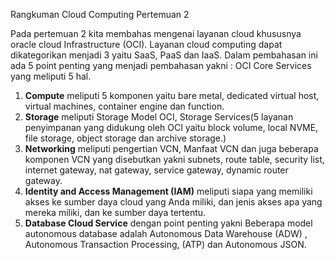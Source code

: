 Rangkuman Cloud Computing Pertemuan 2

Pada pertemuan 2 kita membahas mengenai layanan cloud khususnya oracle cloud Infrastructure (OCI).
Layanan cloud computing dapat dikategorikan menjadi 3 yaitu  SaaS, PaaS dan IaaS.
Dalam pembahasan ini ada 5 point penting yang menjadi pembahasan yakni :
OCI Core Services yang meliputi 5 hal.
1. **Compute** meliputi 5 komponen yaitu bare metal, dedicated virtual host, virtual machines, container engine dan function.
2. **Storage** meliputi Storage Model OCI, Storage Services(5 layanan penyimpanan yang didukung oleh OCI yaitu block volume, local NVME, file storage, object storage dan archive storage.)
3. **Networking** meliputi pengertian VCN, Manfaat VCN dan juga beberapa komponen VCN yang disebutkan yakni subnets, route table, security list, internet gateway, nat gateway, service gateway, dynamic router gateway.
4. **Identity and Access Management (IAM)** meliputi siapa yang memiliki akses ke sumber daya cloud yang Anda miliki, dan jenis akses apa yang mereka miliki, dan ke sumber daya tertentu. 
5. **Database Cloud Service** dengan point penting yakni Beberapa model autonomous database adalah Autonomous Data Warehouse (ADW) , Autonomous Transaction Processing, (ATP) dan Autonomous JSON.
